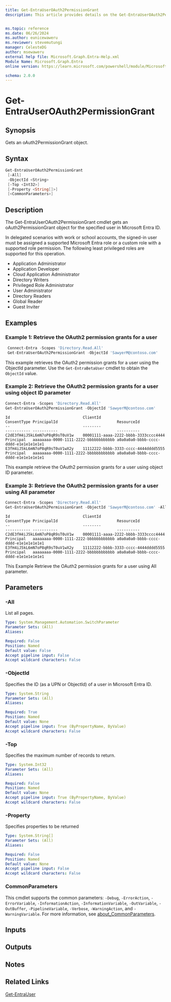 ```yaml
---
title: Get-EntraUserOAuth2PermissionGrant
description: This article provides details on the Get-EntraUserOAuth2PermissionGrant command.


ms.topic: reference
ms.date: 06/26/2024
ms.author: eunicewaweru
ms.reviewer: stevemutungi
manager: CelesteDG
author: msewaweru
external help file: Microsoft.Graph.Entra-Help.xml
Module Name: Microsoft.Graph.Entra
online version: https://learn.microsoft.com/powershell/module/Microsoft.Graph.Entra/Get-EntraUserOAuth2PermissionGrant

schema: 2.0.0
---
```


# Get-EntraUserOAuth2PermissionGrant

## Synopsis

Gets an oAuth2PermissionGrant object.

## Syntax

```powershell
Get-EntraUserOAuth2PermissionGrant
 [-All]
 -ObjectId <String>
 [-Top <Int32>]
 [-Property <String[]>]
 [<CommonParameters>]
```

## Description

The Get-EntraUserOAuth2PermissionGrant cmdlet gets an oAuth2PermissionGrant object for the specified user in Microsoft Entra ID.

In delegated scenarios with work or school accounts, the signed-in user must be assigned a supported Microsoft Entra role or a custom role with a supported role permission. The following least privileged roles are supported for this operation.

- Application Administrator
- Application Developer
- Cloud Application Administrator
- Directory Writers
- Privileged Role Administrator
- User Administrator
- Directory Readers
- Global Reader
- Guest Inviter

## Examples

### Example 1: Retrieve the OAuth2 permission grants for a user

```powershell
 Connect-Entra -Scopes 'Directory.Read.All'
 Get-EntraUserOAuth2PermissionGrant -ObjectId 'SawyerM@contoso.com'
```

This example retrieves the OAuth2 permission grants for a user using the ObjectId parameter. Use the `Get-EntraBetaUser` cmdlet to obtain the `ObjectId` value.

### Example 2: Retrieve the OAuth2 permission grants for a user using object ID parameter

```powershell
Connect-Entra -Scopes 'Directory.Read.All'
Get-EntraUserOAuth2PermissionGrant -ObjectId 'SawyerM@contoso.com'
```

```Output
Id                                ClientId                             ConsentType PrincipalId                          ResourceId
--                                --------                             ----------- -----------                          ----------
C2dE3fH4iJ5kL6mN7oP8qR9sT0uV1w    00001111-aaaa-2222-bbbb-3333cccc4444 Principal   aaaaaaaa-0000-1111-2222-bbbbbbbbbbbb a0a0a0a0-bbbb-cccc-dddd-e1e1e1e1e1e1
E3fH4iJ5kL6mN7oP8qR9sT0uV1wX2y    11112222-bbbb-3333-cccc-4444dddd5555 Principal   aaaaaaaa-0000-1111-2222-bbbbbbbbbbbb a0a0a0a0-bbbb-cccc-dddd-e1e1e1e1e1e1
```

This example retrieve the OAuth2 permission grants for a user using object ID parameter.

### Example 3: Retrieve the OAuth2 permission grants for a user using All parameter

```powershell
Connect-Entra -Scopes 'Directory.Read.All'
Get-EntraUserOAuth2PermissionGrant -ObjectId 'SawyerM@contoso.com' -All
```

```Output
Id                                ClientId                             ConsentType PrincipalId                          ResourceId
--                                --------                             ----------- -----------                          ----------
C2dE3fH4iJ5kL6mN7oP8qR9sT0uV1w    00001111-aaaa-2222-bbbb-3333cccc4444 Principal   aaaaaaaa-0000-1111-2222-bbbbbbbbbbbb a0a0a0a0-bbbb-cccc-dddd-e1e1e1e1e1e1
E3fH4iJ5kL6mN7oP8qR9sT0uV1wX2y    11112222-bbbb-3333-cccc-4444dddd5555 Principal   aaaaaaaa-0000-1111-2222-bbbbbbbbbbbb a0a0a0a0-bbbb-cccc-dddd-e1e1e1e1e1e1
```

This Example Retrieve the OAuth2 permission grants for a user using All parameter.

## Parameters

### -All

List all pages.

```yaml
Type: System.Management.Automation.SwitchParameter
Parameter Sets: (All)
Aliases:

Required: False
Position: Named
Default value: False
Accept pipeline input: False
Accept wildcard characters: False
```

### -ObjectId

Specifies the ID (as a UPN or ObjectId) of a user in Microsoft Entra ID.

```yaml
Type: System.String
Parameter Sets: (All)
Aliases:

Required: True
Position: Named
Default value: None
Accept pipeline input: True (ByPropertyName, ByValue)
Accept wildcard characters: False
```

### -Top

Specifies the maximum number of records to return.

```yaml
Type: System.Int32
Parameter Sets: (All)
Aliases:

Required: False
Position: Named
Default value: None
Accept pipeline input: True (ByPropertyName, ByValue)
Accept wildcard characters: False
```

### -Property

Specifies properties to be returned

```yaml
Type: System.String[]
Parameter Sets: (All)
Aliases:

Required: False
Position: Named
Default value: None
Accept pipeline input: False
Accept wildcard characters: False
```

### CommonParameters

This cmdlet supports the common parameters: `-Debug`, `-ErrorAction`, `-ErrorVariable`, `-InformationAction`, `-InformationVariable`, `-OutVariable`, `-OutBuffer`, `-PipelineVariable`, `-Verbose`, `-WarningAction`, and `-WarningVariable`. For more information, see [about_CommonParameters](https://go.microsoft.com/fwlink/?LinkID=113216).

## Inputs

## Outputs

## Notes

## Related Links

[Get-EntraUser](Get-EntraUser.md)

